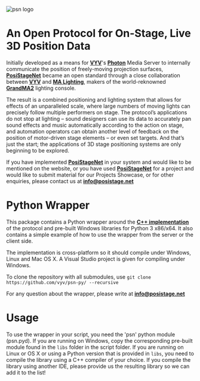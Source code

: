 ![psn logo](https://github.com/vyv-ca/psn-cpp/blob/master/doc/psn-logo.png)

# An Open Protocol for On-Stage, Live 3D Position Data

Initially developed as a means for [**VYV**](https://www.vyv.ca)'s [**Photon**](https://www.vyv.ca/products/photon/) Media Server to internally communicate the position of freely-moving projection surfaces, [**PosiStageNet**](https://www.posistage.net/) became an open standard through a close collaboration between [**VYV**](https://www.vyv.ca) and [**MA Lighting**](https://www.malighting.com/), makers of the world-reknowned [**GrandMA2**](https://www.malighting.com/grandma2/) lighting console.

The result is a combined positioning and lighting system that allows for effects of an unparalleled scale, where large numbers of moving lights can precisely follow multiple performers on stage. The protocol’s applications do not stop at lighting – sound designers can use its data to accurately pan sound effects and music automatically according to the action on stage, and automation operators can obtain another level of feedback on the position of motor-driven stage elements – or even set targets. And that’s just the start; the applications of 3D stage positioning systems are only beginning to be explored.

If you have implemented [**PosiStageNet**](https://www.posistage.net/) in your system and would like to be mentioned on the website, or you have used [**PosiStageNet**](https://www.posistage.net/) for a project and would like to submit material for our Projects Showcase, or for other enquiries, please contact us at **info@posistage.net**

# Python Wrapper

This package contains a Python wrapper around the [**C++ implementation**](https://github.com/vyv/psn-cpp) of the protocol and pre-built Windows libraries for Python 3 x86/x64. It also contains a simple example of how to use the wrapper from the server or the client side.

The implementation is cross-platform so it should compile under Windows, Linux and Mac OS X. A Visual Studio project is given for compiling under Windows.

To clone the repository with all submodules, use `git clone https://github.com/vyv/psn-py/ --recursive`

For any question about the wrapper, please write at **info@posistage.net**

# Usage

To use the wrapper in your script, you need the 'psn' python module (psn.pyd). If you are running on Windows, copy the corresponding pre-built module found in the `libs` folder in the script folder. If you are running on Linux or OS X or using a Python version that is provided in `libs`, you need to compile the library using a C++ compiler of your choice. If you compile the library using another IDE, please provide us the resulting library so we can add it to the list!
